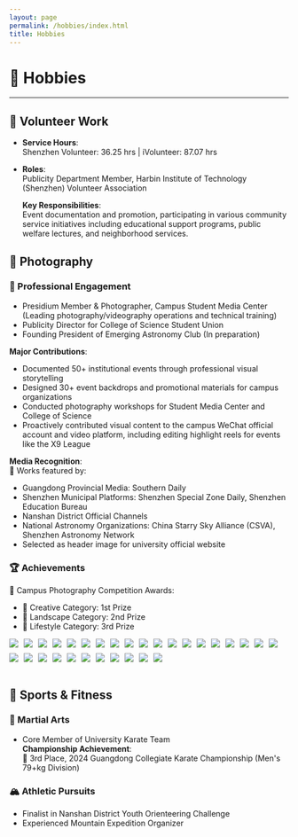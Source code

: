```yaml
---
layout: page
permalink: /hobbies/index.html
title: Hobbies
---
```


# 🌟 Hobbies
---

## 🤝 Volunteer Work
- **Service Hours**:  
  Shenzhen Volunteer: 36.25 hrs | iVolunteer: 87.07 hrs
- **Roles**:  
  Publicity Department Member, Harbin Institute of Technology (Shenzhen) Volunteer Association

  **Key Responsibilities**:  
  Event documentation and promotion, participating in various community service initiatives including educational support programs, public welfare lectures, and neighborhood services.

## 📸 Photography

### 🎯 Professional Engagement
- Presidium Member & Photographer, Campus Student Media Center  
  (Leading photography/videography operations and technical training)
- Publicity Director for College of Science Student Union
- Founding President of Emerging Astronomy Club (In preparation)

**Major Contributions**:  
- Documented 50+ institutional events through professional visual storytelling
- Designed 30+ event backdrops and promotional materials for campus organizations
- Conducted photography workshops for Student Media Center and College of Science
- Proactively contributed visual content to the campus WeChat official account and video platform, including editing highlight reels for events like the X9 League

**Media Recognition**:  
📰 Works featured by:  
- Guangdong Provincial Media: Southern Daily  
- Shenzhen Municipal Platforms: Shenzhen Special Zone Daily, Shenzhen Education Bureau  
- Nanshan District Official Channels  
- National Astronomy Organizations: China Starry Sky Alliance (CSVA), Shenzhen Astronomy Network  
- Selected as header image for university official website

### 🏆 Achievements
🏅 Campus Photography Competition Awards:  
- 🥇 Creative Category: 1st Prize  
- 🥈 Landscape Category: 2nd Prize  
- 🥉 Lifestyle Category: 3rd Prize

<div style="display: flex; flex-wrap: wrap; gap: 10px;">
    <img src="../assets/images/albums/Aerial_View_Mountains.webp" style="max-width: max(15%, 120px); height: auto;">
    <img src="../assets/images/albums/Building_Blooming_Flowers.webp" style="max-width: max(15%, 120px); height: auto;">
    <img src="../assets/images/albums/Comet_Building_Tower.webp" style="max-width: max(15%, 120px); height: auto;">
    <img src="../assets/images/albums/Daisies.webp" style="max-width: max(15%, 120px); height: auto;">
    <img src="../assets/images/albums/Galaxy_Night_Sky.webp" style="max-width: max(15%, 120px); height: auto;">
    <img src="../assets/images/albums/Night_City_Commercial_Area.webp" style="max-width: max(15%, 120px); height: auto;">
    <img src="../assets/images/albums/Night_City_Street.webp" style="max-width: max(15%, 120px); height: auto;">
    <img src="../assets/images/albums/Plant_In_Nature.webp" style="max-width: max(15%, 120px); height: auto;">
    <img src="../assets/images/albums/Sunlit_Building_Shadows.webp" style="max-width: max(15%, 120px); height: auto;">
    <img src="../assets/images/albums/Sunset_Over_Ocean.webp" style="max-width: max(15%, 120px); height: auto;">
    <img src="../assets/images/albums/Wetland_Scenery.webp" style="max-width: max(15%, 120px); height: auto;">
    <img src="../assets/images/albums/Mountain_Landscape_Bridge.webp" style="max-width: max(15%, 120px); height: auto;">
    <img src="../assets/images/albums/Rose_Nebula.webp" style="max-width: max(15%, 120px); height: auto;">
    <img src="../assets/images/albums/Full_Moon_Night.webp" style="max-width: max(15%, 120px); height: auto;">
    <img src="../assets/images/albums/Cat_Sleepling.webp" style="max-width: max(15%, 120px); height: auto;">
    <img src="../assets/images/albums/City_Night_Skyline.webp" style="max-width: max(15%, 120px); height: auto;">
    <img src="../assets/images/albums/Desert_View_From_Car.webp" style="max-width: max(15%, 120px); height: auto;">
    <img src="../assets/images/albums/Flame.webp" style="max-width: max(15%, 120px); height: auto;">
    <img src="../assets/images/albums/Goat_On_Rocks.webp" style="max-width: max(15%, 120px); height: auto;">
    <img src="../assets/images/albums/Green_Water_Stones.webp" style="max-width: max(15%, 120px); height: auto;">
    <img src="../assets/images/albums/Lizard_In_Desert.webp" style="max-width: max(15%, 120px); height: auto;">
    <img src="../assets/images/albums/People_Biking_In_Tunnel.webp" style="max-width: max(15%, 120px); height: auto;">
    <img src="../assets/images/albums/Person_On_Grass_Colorful_Pile.webp" style="max-width: max(15%, 120px); height: auto;">
    <img src="../assets/images/albums/Port_Containers.webp" style="max-width: max(15%, 120px); height: auto;">
    <img src="../assets/images/albums/Spices_Market.webp" style="max-width: max(15%, 120px); height: auto;">
    <img src="../assets/images/albums/Train_Station_Platform.webp" style="max-width: max(15%, 120px); height: auto;">
    <img src="../assets/images/albums/Trees_Reflecting_In_Lake.webp" style="max-width: max(15%, 120px); height: auto;">
    <img src="../assets/images/albums/Train.webp" style="max-width: max(15%, 120px); height: auto;">
    <img src="../assets/images/albums/M45_Star_Cluster.webp" style="max-width: max(15%, 120px); height: auto;">
    <img src="../assets/images/albums/Comet_Night_Sky.webp" style="max-width: max(15%, 120px); height: auto;">
</div>

<br>


## 🏃 Sports & Fitness

### 🥋 Martial Arts
- Core Member of University Karate Team  
**Championship Achievement**:  
🥉 3rd Place, 2024 Guangdong Collegiate Karate Championship (Men's 79+kg Division)

### 🏔️ Athletic Pursuits
- Finalist in Nanshan District Youth Orienteering Challenge
- Experienced Mountain Expedition Organizer